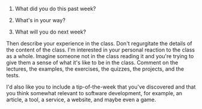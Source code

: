 1. What did you do this past week?

2. What's in your way?

3. What will you do next week?

Then describe your experience in the class. Don't regurgitate the details of the content of the class. I'm interested in your personal reaction to the class as a whole. Imagine someone not in the class reading it and you're trying to give them a sense of what it's like to be in the class. Comment on the lectures, the examples, the exercises, the quizzes, the projects, and the tests.

I'd also like you to include a tip-of-the-week that you've discovered and that you think somewhat relevant to software development, for example, an article, a tool, a service, a website, and maybe even a game.
